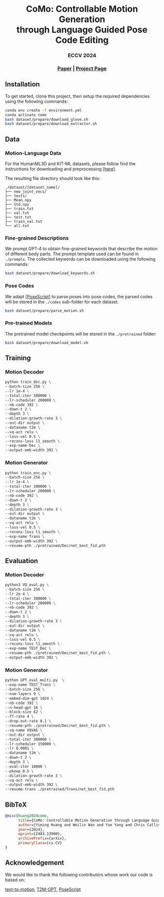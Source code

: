 <p align="center">
  <h1 align="center">CoMo: Controllable Motion Generation<br> through Language Guided Pose Code Editing</h1>
  <h3 align="center">ECCV 2024</h3>
  <h3 align="center"><a href="https://arxiv.org/abs/2403.13900">Paper</a> | <a href="https://yh2371.github.io/como/">Project Page</a> </h3>
  <div align="center"></div>
</p>

## Installation

To get started, clone this project, then setup the required dependencies using the following commands:

```bash
conda env create -f environment.yml
conda activate como
bash dataset/prepare/download_glove.sh
bash dataset/prepare/download_extractor.sh
```

## Data

### Motion-Language Data

For the HumanML3D and KIT-ML datasets, please follow find the instructions for downloading and preprocessing [[here]](https://github.com/EricGuo5513/HumanML3D).   

The resulting file directory should look like this:  
```
./dataset/[dataset_name]/
├── new_joint_vecs/
├── texts/
├── Mean.npy 
├── Std.npy 
├── train.txt
├── val.txt
├── test.txt
├── train_val.txt
└── all.txt
```

### Fine-grained Descriptions

We prompt GPT-4 to obtain fine-grained keywords that describe the motion of different body parts. The prompt template used can be found in `./prompts`. The collected keywords can be downloaded using the following commands:

```bash
bash dataset/prepare/download_keywords.sh
```

### Pose Codes

We adapt [[PoseScript]](https://github.com/EricGuo5513/HumanML3D) to parse poses into pose codes, the parsed codes will be stored in the `./codes` sub-folder for each dataset:

```bash
bash dataset/prepare/parse_motion.sh
```

### Pre-trained Models 

The pretrained model checkpoints will be stored in the `./pretrained` folder:

```bash
bash dataset/prepare/download_model.sh
```

## Training


### Motion Decoder 

```bash
python train_dec.py \
--batch-size 256 \
--lr 1e-4 \
--total-iter 300000 \
--lr-scheduler 200000 \
--nb-code 392 \
--down-t 2 \
--depth 3 \
--dilation-growth-rate 3 \
--out-dir output \
--dataname t2m \
--vq-act relu \
--loss-vel 0.5 \
--recons-loss l1_smooth \
--exp-name Dec \
--output-emb-width 392 \
```

### Motion Generator

```bash
python train_enc.py \
--batch-size 256 \
--lr 1e-4 \
--total-iter 300000 \
--lr-scheduler 200000 \
--nb-code 392 \
--down-t 2 \
--depth 3 \
--dilation-growth-rate 3 \
--out-dir output \
--dataname t2m \
--vq-act relu \
--loss-vel 0.5 \
--recons-loss l1_smooth \
--exp-name Trans \
--output-emb-width 392 \
--resume-pth ./pretrained/Dec/net_best_fid.pth
```

## Evaluation

### Motion Decoder

```bash
python3 VQ_eval.py \
--batch-size 256 \
--lr 2e-4 \
--total-iter 300000 \
--lr-scheduler 200000 \
--nb-code 392 \
--down-t 2 \
--depth 3 \
--dilation-growth-rate 3 \
--out-dir output \
--dataname t2m \
--vq-act relu \
--loss-vel 0.5 \
--recons-loss l1_smooth \
--exp-name TEST_Dec \
--resume-pth ./pretrained/Dec/net_best_fid.pth \
--output-emb-width 392 \
```

### Motion Generator

```bash
python GPT_eval_multi.py  \
--exp-name TEST_Trans \
--batch-size 256 \
--num-layers 9 \
--embed-dim-gpt 1024 \
--nb-code 392 \
--n-head-gpt 16 \
--block-size 62 \
--ff-rate 4 \
--drop-out-rate 0.1 \
--resume-pth ./pretrained/Dec/net_best_fid.pth \
--vq-name VQVAE \
--out-dir output \
--total-iter 300000 \
--lr-scheduler 150000 \
--lr 0.0001 \
--dataname t2m \
--down-t 2 \
--depth 3 \
--eval-iter 10000 \
--pkeep 0.5 \
--dilation-growth-rate 3 \
--vq-act relu \
--output-emb-width 392 \
--resume-trans ./pretrained/Trans/net_best_fid.pth
```

## BibTeX

```bibtex
@misc{huang2024como,
      title={CoMo: Controllable Motion Generation through Language Guided Pose Code Editing}, 
      author={Yiming Huang and Weilin Wan and Yue Yang and Chris Callison-Burch and Mark Yatskar and Lingjie Liu},
      year={2024},
      eprint={2403.13900},
      archivePrefix={arXiv},
      primaryClass={cs.CV}
}
```

## Acknowledgement

We would like to thank the following contributors whose work our code is based on:

[text-to-motion](https://github.com/EricGuo5513/text-to-motion), [T2M-GPT](https://github.com/Mael-zys/T2M-GPT), [PoseScript](https://github.com/naver/posescript)
